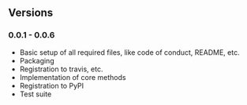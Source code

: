 ## Versions

### 0.0.1 - 0.0.6

* Basic setup of all required files, like code of conduct, README, etc.
* Packaging
* Registration to travis, etc.
* Implementation of core methods
* Registration to PyPI
* Test suite